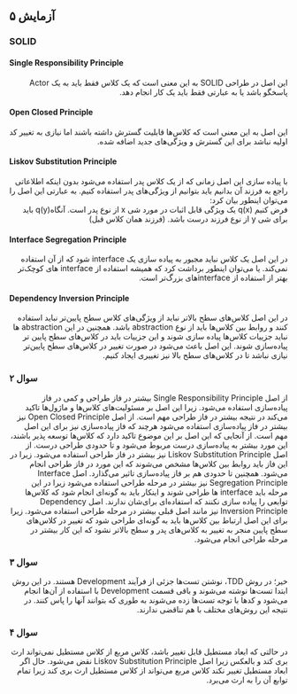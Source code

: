 ## آزمایش ۵

### SOLID

#### Single Responsibility Principle

 <p dir="rtl"  style='text-align: right;'>
این اصل در طراحی SOLID به این معنی است که یک کلاس فقط باید به یک Actor پاسخگو باشد 
یا به عبارتی فقط باید یک کار انجام دهد.
</p>

#### Open Closed Principle

<p dir="rtl" style='text-align: right;'>
این اصل به این معنی است که کلاس‌ها قابلیت گسترش داشته باشند اما نیازی به تغییر 
کد اولیه نباشد برای این گسترش و ویژگی‌های جدید اضافه شده.
</p>

#### Liskov Substitution Principle

<p dir="rtl" style="text-align: right">
با پیاده سازی این اصل زمانی که از یک کلاس پدر استفاده می‌شود بدون اینکه اطلاعاتی 
راجع به فرزند آن بدانیم باید بتوانیم از ویژگی‌های پدر استفاده کنیم. به عبارتی 
این اصل را می‌توان اینطور بیان کرد:
<br>
 فرض کنیم (q(x یک ویژگی قابل اثبات در مورد شی x از نوع پدر است.
آنگاه(q(y باید برای شی y از نوع فرزند درست باشد. (فرزند همان کلاس قبل)
</p>

#### Interface Segregation Principle

<p dir="rtl" style="text-align: right">
در این اصل یک کلاس نباید مجبور به پیاده سازی یک interface شود که از آن استفاده نمی‌کند.
یا می‌توان اینطور برداشت کرد که همیشه استفاده از interface های کوچک‌تر بهتر از استفاده از interface‌های
بزرگ‌تر است.
</p>

#### Dependency Inversion Principle

<p dir="rtl" style="text-align: right">
در این اصل کلاس‌های سطح بالاتر نباید از ویژگی‌های کلاس سطح پایین‌تر نباید 
استفاده کنند و روابط بین کلاس‌ها باید از نوع abstraction باشد. همچنین در 
این abstraction ها نباید جزییات کلاس‌ها پیاده سازی شوند و این جزییات باید 
در کلاس‌های سطح پایین تر پیاده‌سازی شوند. این اصل باعث می‌شود در صورت تغییر در 
کلاس‌های سطح پایین‌تر نیازی نباشد تا در کلاس‌های سطح بالا نیز تغییری ایجاد کنیم.
</p>


### سوال ۲

<p dir="rtl" style="text-align: right">
از اصل Single Responsibility Principle بیشتر در فاز طراحی و کمی در فاز پیاده‌سازی استفاده می‌شود. زیرا 
این اصل بر مسئولیت‌های کلاس‌ها و ماژول‌ها تاکید می‌کند در نتیجه بیشتر در فاز طراحی مهم است. 
از اصل Open Closed Principle نیز بیشتر در فاز پیاده‌سازی استفاده می‌شود هرچند که فاز پیاده‌سازی نیز برای 
این اصل مهم است. از‌ آنجایی که این اصل بر این موضوع تاکید دارد که کلاس‌ها توسعه پذیر باشند، این مورد 
بیشتر به پیاده‌سازی درست مربوط می‌شود و تا حدودی طراحی درست.
از اصل Liskov Substitution Principle نیز بیشتر در فاز طراحی استفاده می‌شود. زیرا در این فاز باید روابط بین کلاس‌ها 
مشخص می‌شوند که این مورد در فاز طراحی انجام می‌شود. همچنین تا حدودی هم بر فاز پیاده‌سازی تاثیر می‌گذارد.
اصل Interface Segregation Principle نیز بیشتر در مرحله طراحی استفاده می‌شود زیرا در این مرحله باید 
interface ها طراحی شوند و اینکار باید به گونه‌ای انجام شود که 
کلاس‌ها توابعی را پیاده سازی نکنند که استفاده‌ای برای‌شان ندارند.
اصل Dependency Inversion Principle نیز مانند اصل قبلی بیشتر در مرحله طراحی استفاده می‌شود. زیرا برای این اصل 
ارتباط بین کلاس‌ها باید به گونه‌ای طراحی شود که تغییر در کلاس‌های سطح پایین منجر به تغییر به کلاس‌های 
پدر و سطح بالاتر نشود که این کار بیشتر در مرحله طراحی انجام می‌شود.
</p>

### سوال ۳
<p dir="rtl" style="text-align: right">
خیر؛ در روش TDD، نوشتن تست‌ها جزئی از فرآیند Development هستند. در این روش ابتدا تست‌ها نوشته می‌شوند و 
باقی قسمت Development با استفاده از آن‌ها انجام می‌شود و کدها با توجه تست‌ها زده می‌شوند به طوری که 
بتوانند آنها را پاس کنند. در نتیجه این روش‌های مختلف با هم تناقضی ندارند.
</p>

### سوال ۴
<p dir="rtl" style="text-align: right">
در حالتی که ابعاد مستطیل قابل تغییر باشد، کلاس  مربع از کلاس مستطیل نمی‌تواند ارث بری کند و 
بالعکس زیرا اصل Liskov Substitution Principle نقض می‌شود. 
 حال اگر ابعاد مستطیل تغییر نکند کلاس مربع می‌تواند از کلاس مستطیل 
ارث بری کند زیرا تمام توابع آن را به ارث ‌می‌برد.
</p>